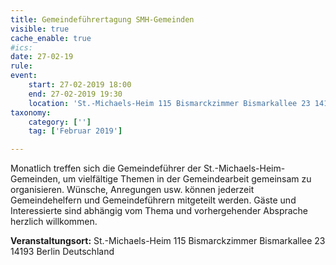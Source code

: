 ```yaml
---
title: Gemeindeführertagung SMH-Gemeinden
visible: true
cache_enable: true
#ics: 
date: 27-02-19
rule: 
event:
	start: 27-02-2019 18:00
	end: 27-02-2019 19:30
	location: 'St.-Michaels-Heim 115 Bismarckzimmer Bismarkallee 23 14193 Berlin Deutschland'
taxonomy:
	category: ['']
	tag: ['Februar 2019']

---
```

Monatlich treffen sich die Gemeindeführer der St.-Michaels-Heim-Gemeinden, um vielfältige Themen in der Gemeindearbeit gemeinsam zu organisieren. Wünsche, Anregungen usw. können jederzeit Gemeindehelfern und Gemeindeführern mitgeteilt werden. Gäste und Interessierte sind abhängig vom Thema und vorhergehender Absprache herzlich willkommen.


**Veranstaltungsort:** St.-Michaels-Heim
115 Bismarckzimmer
Bismarkallee 23
14193 Berlin
Deutschland


